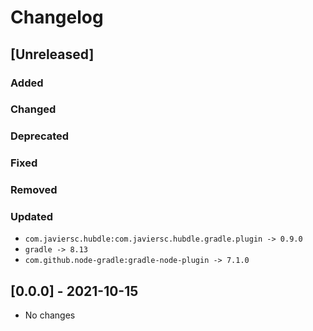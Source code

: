 # Changelog

## [Unreleased]

### Added

### Changed

### Deprecated

### Fixed

### Removed

### Updated

- `com.javiersc.hubdle:com.javiersc.hubdle.gradle.plugin -> 0.9.0`
- `gradle -> 8.13`
- `com.github.node-gradle:gradle-node-plugin -> 7.1.0`

## [0.0.0] - 2021-10-15

- No changes

